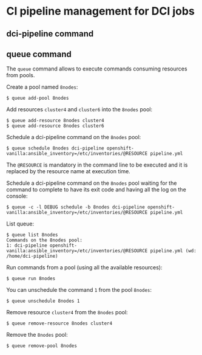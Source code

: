 # CI pipeline management for DCI jobs

## dci-pipeline command

## queue command

The `queue` command allows to execute commands consuming resources
from pools.

Create a pool named `8nodes`:
```
$ queue add-pool 8nodes
```

Add resources `cluster4` and `cluster6` into the `8nodes` pool:
```
$ queue add-resource 8nodes cluster4
$ queue add-resource 8nodes cluster6
```

Schedule a dci-pipeline command on the `8nodes` pool:
```
$ queue schedule 8nodes dci-pipeline openshift-vanilla:ansible_inventory=/etc/inventories/@RESOURCE pipeline.yml
```

The `@RESOURCE` is mandatory in the command line to be executed and it
is replaced by the resource name at execution time.

Schedule a dci-pipeline command on the `8nodes` pool waiting for the
command to complete to have its exit code and having all the log on the
console:
```
$ queue -c -l DEBUG schedule -b 8nodes dci-pipeline openshift-vanilla:ansible_inventory=/etc/inventories/@RESOURCE pipeline.yml
```

List queue:
```
$ queue list 8nodes
Commands on the 8nodes pool:
1: dci-pipeline openshift-vanilla:ansible_inventory=/etc/inventories/@RESOURCE pipeline.yml (wd: /home/dci-pipeline)
```

Run commands from a pool (using all the available resources):
```
$ queue run 8nodes
```

You can unschedule the command `1` from the pool `8nodes`:
```
$ queue unschedule 8nodes 1
```

Remove resource `cluster4` from the `8nodes` pool:
```
$ queue remove-resource 8nodes cluster4
```

Remove the `8nodes` pool:
```
$ queue remove-pool 8nodes
```
